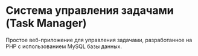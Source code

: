 # Система управления задачами (Task Manager)

Простое веб-приложение для управления задачами, разработанное на PHP с использованием MySQL базы данных.

